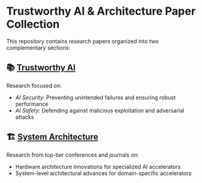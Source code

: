 # Trustworthy AI & Architecture Paper Collection

This repository contains research papers organized into two complementary sections:

## 📚 [Trustworthy AI](trustworthy-ai.md)

Research focused on:

- *AI Security*: Preventing unintended failures and ensuring robust performance
- *AI Safety*: Defending against malicious exploitation and adversarial attacks

## 🏗️ [System Architecture](system-architecture.md)

Research from top-tier conferences and journals on:

- Hardware architecture innovations for specialized AI accelerators
- System-level architectural advances for domain-specific accelerators  
